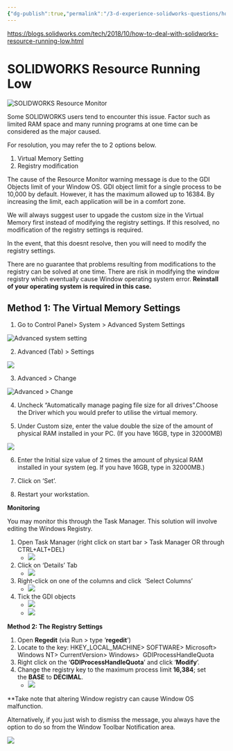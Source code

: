 ```yaml
---
{"dg-publish":true,"permalink":"/3-d-experience-solidworks-questions/how-to-deal-with-solidworks-resource-running-low/","dgPassFrontmatter":true}
---
```


https://blogs.solidworks.com/tech/2018/10/how-to-deal-with-solidworks-resource-running-low.html

# **SOLIDWORKS Resource Running Low**

![SOLIDWORKS Resource Monitor](https://blog-assets.solidworks.com/uploads/sites/4/SOLIDWORKS-Resource-Monitor.png)

Some SOLIDWORKS users tend to encounter this issue. Factor such as limited RAM space and many running programs at one time can be considered as the major caused.

For resolution, you may refer the to 2 options below.

1. Virtual Memory Setting
2. Registry modification

The cause of the Resource Monitor warning message is due to the GDI Objects limit of your Window OS. GDI object limit for a single process to be 10,000 by default. However, it has the maximum allowed up to 16384. By increasing the limit, each application will be in a comfort zone.

We will always suggest user to upgade the custom size in the Virtual Memory first instead of modifying the registry settings. If this resolved, no modification of the registry settings is required.

In the event, that this doesnt resolve, then you will need to modify the registry settings.

There are no guarantee that problems resulting from modifications to the registry can be solved at one time. There are risk in modifying the window registry which eventually cause Window operating system error. **Reinstall of your operating system is required in this case.**

## **Method 1: The Virtual Memory Settings**

1. Go to Control Panel> System > Advanced System Settings

![Advanced system setting](https://blog-assets.solidworks.com/uploads/sites/4/Advanced-system-setting-615x450.png)

2. Advanced (Tab) > Settings

![](https://blog-assets.solidworks.com/uploads/sites/4/Setting.png)

3. Advanced > Change

![Advanced > Change](https://blog-assets.solidworks.com/uploads/sites/4/Advanced-Changed.png)

4. Uncheck “Automatically manage paging file size for all drives”.Choose the Driver which you would prefer to utilise the virtual memory.

5. Under Custom size, enter the value double the size of the amount of physical RAM installed in your PC. (If you have 16GB, type in 32000MB)

![](https://blog-assets.solidworks.com/uploads/sites/4/custom-size-227x300.png)

6. Enter the Initial size value of 2 times the amount of physical RAM installed in your system (eg. If you have 16GB, type in 32000MB.)

7. Click on ‘Set’.

8. Restart your workstation.

**Monitoring**

You may monitor this through the Task Manager. This solution will involve editing the Windows Registry.

1. Open Task Manager (right click on start bar > Task Manager OR through CTRL+ALT+DEL)
    - ![](https://blog-assets.solidworks.com/uploads/sites/4/Task-Manager-300x196.png)
2. Click on ‘Details’ Tab
    - ![](https://blog-assets.solidworks.com/uploads/sites/4/Details-Tab-615x174.png)
3. Right-click on one of the columns and click  ‘Select Columns’
    - ![](https://blog-assets.solidworks.com/uploads/sites/4/Select-Column-615x169.png)
4. Tick the GDI objects
    - ![](https://blog-assets.solidworks.com/uploads/sites/4/GDI-283x300.png)
    - ![](https://blog-assets.solidworks.com/uploads/sites/4/GDI-Task-manager-615x279.png)

**Method 2: The Registry Settings**

1. Open **Regedit** (via Run > type ‘**regedit**’)
2. Locate to the key: HKEY_LOCAL_MACHINE> SOFTWARE> Microsoft> Windows NT> CurrentVersion> Windows>  GDIProcessHandleQuota
3. Right click on the ‘**GDIProcessHandleQuota**’ and click ‘**Modify**’.
4. Change the registry key to the maximum process limit **16,384**; set the **BASE** to **DECIMAL**.
    - ![](https://blog-assets.solidworks.com/uploads/sites/4/Registry-300x153.png)

**Take note that altering Window registry can cause Window OS malfunction.

Alternatively, if you just wish to dismiss the message, you always have the option to do so from the Window Toolbar Notification area.

![](https://blog-assets.solidworks.com/uploads/sites/4/dismiss-graphics-noti.png)